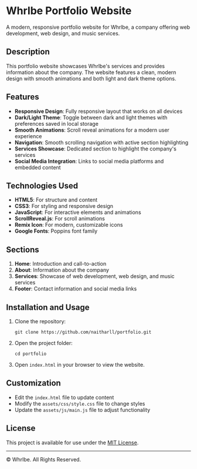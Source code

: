 # Whrlbe Portfolio Website

A modern, responsive portfolio website for Whrlbe, a company offering web development, web design, and music services.

## Description

This portfolio website showcases Whrlbe's services and provides information about the company. The website features a clean, modern design with smooth animations and both light and dark theme options.

## Features

- **Responsive Design**: Fully responsive layout that works on all devices
- **Dark/Light Theme**: Toggle between dark and light themes with preferences saved in local storage
- **Smooth Animations**: Scroll reveal animations for a modern user experience
- **Navigation**: Smooth scrolling navigation with active section highlighting
- **Services Showcase**: Dedicated section to highlight the company's services
- **Social Media Integration**: Links to social media platforms and embedded content

## Technologies Used

- **HTML5**: For structure and content
- **CSS3**: For styling and responsive design
- **JavaScript**: For interactive elements and animations
- **ScrollReveal.js**: For scroll animations
- **Remix Icon**: For modern, customizable icons
- **Google Fonts**: Poppins font family

## Sections

1. **Home**: Introduction and call-to-action
2. **About**: Information about the company
3. **Services**: Showcase of web development, web design, and music services
4. **Footer**: Contact information and social media links

## Installation and Usage

1. Clone the repository:
   ```
   git clone https://github.com/naitharll/portfolio.git
   ```

2. Open the project folder:
   ```
   cd portfolio
   ```

3. Open `index.html` in your browser to view the website.

## Customization

- Edit the `index.html` file to update content
- Modify the `assets/css/style.css` file to change styles
- Update the `assets/js/main.js` file to adjust functionality


## License

This project is available for use under the [MIT License](LICENSE).

---

© Whrlbe. All Rights Reserved.
